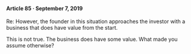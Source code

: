#### Article 85 · September 7, 2019

Re: However, the founder in this situation approaches the investor with a business that does have value from the start.

This is not true. The business does have some value. What made you assume otherwise?
